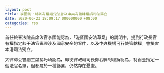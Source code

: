 ```yaml
---
layout: post
title: 李國能：特首有權指定法官及中央有管轄權損司法獨立
date: 2020-06-23 18:09:17.000000000 +08:00
categories: rss
---
```


首任終審法院首席法官李國能認為，「港區國安法草案」的說明中，提到行政長官有權指定若干法官審理涉及國家安全的案件，以及中央機構可行使管轄權，會損害本港司法獨立。

大律師公會副主席葉巧琦認為，即使律政司司長鄭若驊的理解認為，特首是指定一個法官名單，但都屬於一種篩選，仍然存在憂慮。
